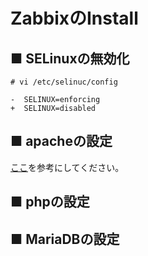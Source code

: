 # ZabbixのInstall
## ■ SELinuxの無効化
```
# vi /etc/selinuc/config
```
```
-  SELINUX=enforcing
+  SELINUX=disabled
```
## ■ apacheの設定
[ここ](https://github.com/thetaru/memorandum/tree/master/OS/Linux/CentOS8/apache)を参考にしてください。
## ■ phpの設定
## ■ MariaDBの設定
